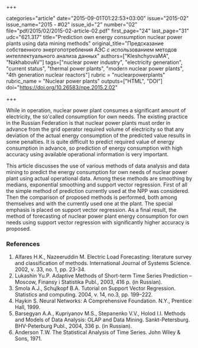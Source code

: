 +++

categories="article"
date="2015-09-01T01:22:53+03:00"
issue="2015-02"
issue_name="2015 - #02"
issue_id="2"
number="02"
file="pdf/2015/02/2015-02-article-02.pdf"
first_page="24"
last_page="31"
udc="621.317"
title="Prediction own energy consumption nuclear power plants using data mining methods"
original_title="Предсказание собственного энергопотребления АЭС с использованием методов интеллектуального анализа данных"
authors=["KleshchyovaMA", "NakhabovAV"]
tags=["nuclear power industry", "electricity generation", "current status", "thermal power plants", "modern nuclear power plants", "4th generation nuclear reactors"]
rubric = "nuclearpowerplants"
rubric_name = "Nuclear power plants"
outputs=["HTML", "DOI"]
doi="https://doi.org/10.26583/npe.2015.2.02"

+++

While in operation, nuclear power plant consumes a significant amount of electricity, the so'called consumption for own needs. The existing practice in the Russian Federation is that nuclear power plants must order in advance from the grid operator required volume of electricity so that any deviation of the actual energy consumption of the predicted value results in some penalties. It is quite difficult to predict required value of energy consumption in advance, so prediction of energy consumption with high accuracy using available operational information is very important.

This article discusses the use of various methods of data analysis and data mining to predict the energy consumption for own needs of nuclear power plant using actual operational data. Among these methods are smoothing by medians, exponential smoothing and support vector regression. First of all the simple method of prediction currently used at the NPP was considered. Then the comparison of proposed methods is performed, both among themselves and with the currently used one at the plant. The special emphasis is placed on support vector regression. As a final result, the method of forecasting of nuclear power plant energy consumption for own needs using support vector regression with significantly higher accuracy is proposed.

### References

1. Alfares H.K., Nazeeruddin M. Electric Load Forecasting: literature survey and classification оf methods. International Journal of Systems Science. 2002, v. 33, no. 1, pp. 23-34.
2. Lukashin Yu.P. Adaptive Methods of Short-term Time Series Prediction – Moscow, Finansy i Statistika Publ., 2003, 416 p. (in Russian).
3. Smola A.J., Schцlkopf B.A. Tutorial on Support Vector Regression. Statistics and computing. 2004, v. 14, no.3, pp. 199–222.
4. Haykin S. Neural Networks: A Comprehensive Foundation. N.Y., Prentice Hall, 1999.
5. Barsegyan A.A., Kupriyanov M.S., Stepanenko V.V., Holod I.I. Methods and Models of Data Analysis: OLAP and Data Mining. Sankt-Petersburg. BHV-Peterburg Publ., 2004, 336 p. (in Russian).
6. Anderson T.W. The Statistical Analysis of Time Series. John Wiley & Sons, 1971.